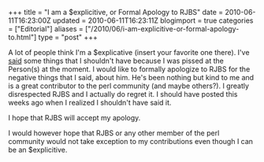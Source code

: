 +++
title = "I am a $explicitive, or Formal Apology to RJBS"
date = 2010-06-11T16:23:00Z
updated = 2010-06-11T16:23:11Z
blogimport = true 
categories = ["Editorial"]
aliases = ["/2010/06/i-am-explicitive-or-formal-apology-to.html"]
type = "post"
+++

A lot of people think I'm a  $explicative (insert your favorite one there). I've [said][tddd] some things that I
shouldn't have because I was pissed at the Person(s) at the moment. I would like to formally apologize to RJBS for 
the negative things that I said, about him. He's been nothing but kind to me and is a great contributor to the perl
community (and maybe others?). I greatly disrespected RJBS and I actually do regret it. I should have posted this 
weeks ago when I realized I shouldn't have said it.

I hope that RJBS will accept my apology.

I would however hope that RJBS or any other member of the perl community would not take exception to my contributions
even though I can be an $explicitive.

[tddd]: /post/documentation-it-should-be-tddd/
